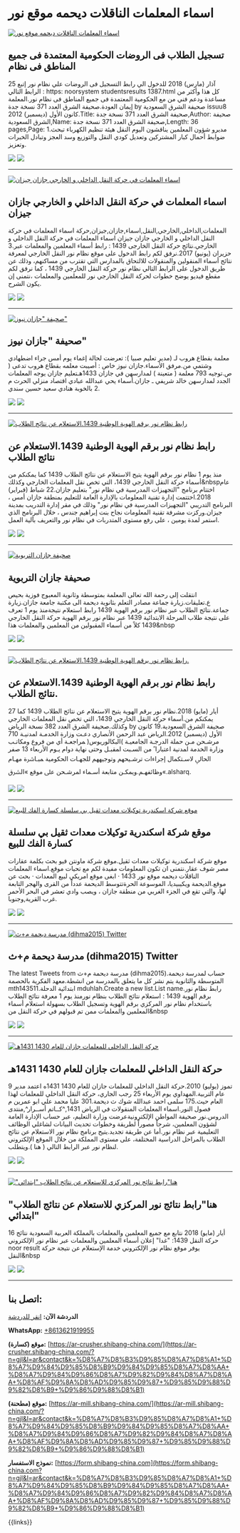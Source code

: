 # اسماء المعلمات الناقلات ديحمه موقع نور

<a href="https://swt.shibang-china.com/?n=gjl&l=ar&img&k=%D8%A7%D8%B3%D9%85%D8%A7%D8%A1+%D8%A7%D9%84%D9%85%D8%B9%D9%84%D9%85%D8%A7%D8%AA+%D8%A7%D9%84%D9%86%D8%A7%D9%82%D9%84%D8%A7%D8%AA+%D8%AF%D9%8A%D8%AD%D9%85%D9%87+%D9%85%D9%88%D9%82%D8%B9+%D9%86%D9%88%D8%B1" target="_blank">![اسماء المعلمات الناقلات ديحمه موقع نور](http://static.shibang-china.com/all-800x300/918.jpg)</a>

## تسجيل الطلاب فى الروضات الحكومية المعتمدة فى جميع المناطق فى نظام
25 آذار (مارس) 2018 للدخول الي رابط التسجيل فى الروضات علي نظام نور إتبع الرابط التالي : https: noorsystem studentsresults 1387.html كل هذا وأكثر من مساعدة ودعم فني من مع الحكومية المعتمدة فى جميع المناطق فى نظام نور.المعلمة إيمان العودة.صحيفة الشرق العدد 371 نسخة جدة by صحيفة الشرق السعودية issuu8 كانون الأول (ديسمبر) 2012.Title: صحيفة الشرق العدد 371 نسخة جدة,Author: صحيفة الشرق السعودية,Name: صحيفة الشرق العدد 371 نسخة جدة,Length: 36 pages,Page: 1.مديرو شؤون المعلمين يناقشون اليوم النقل هيئة تنظيم الكهرباء تبحث ضوابط أحمال كبار المشتركين وتعديل كودي النقل والتوزيع وسد العجز وتبادل الخبرات وتعزيز.


<a href="https://whatsapp.shibangsoft.com/WhatsApp.php" target="_blank" title="WhatsApp">![](http://static.shibang-china.com/icon/whatsapp.png)</a> <a href="https://swt.shibang-china.com/?n=gjl&l=ar&icon&k=%D8%A7%D8%B3%D9%85%D8%A7%D8%A1+%D8%A7%D9%84%D9%85%D8%B9%D9%84%D9%85%D8%A7%D8%AA+%D8%A7%D9%84%D9%86%D8%A7%D9%82%D9%84%D8%A7%D8%AA+%D8%AF%D9%8A%D8%AD%D9%85%D9%87+%D9%85%D9%88%D9%82%D8%B9+%D9%86%D9%88%D8%B1" target="_blank">![](http://static.shibang-china.com/icon/chat-ar.png)</a>

---

<a href="https://swt.shibang-china.com/?n=gjl&l=ar&img&k=%D8%A7%D8%B3%D9%85%D8%A7%D8%A1+%D8%A7%D9%84%D9%85%D8%B9%D9%84%D9%85%D8%A7%D8%AA+%D8%A7%D9%84%D9%86%D8%A7%D9%82%D9%84%D8%A7%D8%AA+%D8%AF%D9%8A%D8%AD%D9%85%D9%87+%D9%85%D9%88%D9%82%D8%B9+%D9%86%D9%88%D8%B1" target="_blank">![اسماء المعلمات في حركة النقل الداخلي و الخارجي جازان جيزان](http://static.shibang-china.com/all-800x300/125.jpg)</a>

## اسماء المعلمات في حركة النقل الداخلي و الخارجي جازان جيزان
المعلمات,الداخلي,الخارجي,النقل,اسماء,جازان,جيزان,حركة اسماء المعلمات في حركة النقل الداخلي و الخارجي جازان جيزان اسماء المعلمات في حركة النقل الداخلي و الخارجي.نتائج حركة النقل الخارجى 1439 : رابط أسماء المعلمين والمعلمات عبر.3 حزيران (يونيو) 2017.نرفق لكم رابط الدخول على موقع نظام نور النقل الخارجي لمعرفة نتائج أسماء المنقولين والمنقولات للالتحاق بالمدارس التي تقترب من مساكنهم، وذلك عن طريق الدخول على الرابط التالي نظام نور حركة النقل الخارجي 1439 ، كما نرفق لكم مقطع فيديو يوضح خطوات لحركة النقل الخارجي نور للمعلمين والمعلمات ،نتمنى إن يكون الشرح.


<a href="https://whatsapp.shibangsoft.com/WhatsApp.php" target="_blank" title="WhatsApp">![](http://static.shibang-china.com/icon/whatsapp.png)</a> <a href="https://swt.shibang-china.com/?n=gjl&l=ar&icon&k=%D8%A7%D8%B3%D9%85%D8%A7%D8%A1+%D8%A7%D9%84%D9%85%D8%B9%D9%84%D9%85%D8%A7%D8%AA+%D8%A7%D9%84%D9%86%D8%A7%D9%82%D9%84%D8%A7%D8%AA+%D8%AF%D9%8A%D8%AD%D9%85%D9%87+%D9%85%D9%88%D9%82%D8%B9+%D9%86%D9%88%D8%B1" target="_blank">![](http://static.shibang-china.com/icon/chat-ar.png)</a>

---

<a href="https://swt.shibang-china.com/?n=gjl&l=ar&img&k=%D8%A7%D8%B3%D9%85%D8%A7%D8%A1+%D8%A7%D9%84%D9%85%D8%B9%D9%84%D9%85%D8%A7%D8%AA+%D8%A7%D9%84%D9%86%D8%A7%D9%82%D9%84%D8%A7%D8%AA+%D8%AF%D9%8A%D8%AD%D9%85%D9%87+%D9%85%D9%88%D9%82%D8%B9+%D9%86%D9%88%D8%B1" target="_blank">![صحيفة &quot;جازان نيوز&quot;](http://static.shibang-china.com/all-800x300/882.jpg)</a>

## صحيفة &quot;جازان نيوز&quot;
معلمة بقطاع هروب لـ (مدير تعليم صبيا ): تعرضت لحالة إغماء يوم أمس جراء اضطهادي وشتمي من.مرفق الأسماء.جازان نيوز خاص : أصيبت معلمه بقطاع هروب تدعى ( ص.توجيه 793 معلمة ( متعينة ) لمدارسهن في جازان 1433هـتعليم جازان يوجه المعلمات الجدد لمدارسهن خالد شريفي ـ جازان.أسماء يحي عبدالله عبادي اقتصاد منزلي الحرث م 2 بالخوبة هنادي سعيد حسين سندي.


<a href="https://whatsapp.shibangsoft.com/WhatsApp.php" target="_blank" title="WhatsApp">![](http://static.shibang-china.com/icon/whatsapp.png)</a> <a href="https://swt.shibang-china.com/?n=gjl&l=ar&icon&k=%D8%A7%D8%B3%D9%85%D8%A7%D8%A1+%D8%A7%D9%84%D9%85%D8%B9%D9%84%D9%85%D8%A7%D8%AA+%D8%A7%D9%84%D9%86%D8%A7%D9%82%D9%84%D8%A7%D8%AA+%D8%AF%D9%8A%D8%AD%D9%85%D9%87+%D9%85%D9%88%D9%82%D8%B9+%D9%86%D9%88%D8%B1" target="_blank">![](http://static.shibang-china.com/icon/chat-ar.png)</a>

---

<a href="https://swt.shibang-china.com/?n=gjl&l=ar&img&k=%D8%A7%D8%B3%D9%85%D8%A7%D8%A1+%D8%A7%D9%84%D9%85%D8%B9%D9%84%D9%85%D8%A7%D8%AA+%D8%A7%D9%84%D9%86%D8%A7%D9%82%D9%84%D8%A7%D8%AA+%D8%AF%D9%8A%D8%AD%D9%85%D9%87+%D9%85%D9%88%D9%82%D8%B9+%D9%86%D9%88%D8%B1" target="_blank">![رابط نظام نور برقم الهوية الوطنية 1439.الاستعلام عن نتائج الطلاب](http://static.shibang-china.com/all-800x300/871.jpg)</a>

## رابط نظام نور برقم الهوية الوطنية 1439.الاستعلام عن نتائج الطلاب
منذ يوم 1 نظام نور برقم الهوية يتيح الاستعلام عن نتائج الطلاب 1439 كما يمكنكم من أسماء حركة النقل الخارجي 1439، التي تخص نقل المعلمات الخارجي وكذلك&nbspعام اختتام برنامج &quot;التجهيزات المدرسية في نظام نور&quot; بتعليم جازان.22 شباط (فبراير) 2018.اختتمت إدارة تقنية المعلومات بالإدارة العامة للتعليم بمنطقة جازان أمس ، البرنامج التدريبي &quot;التجهيزات المدرسية في نظام نور&quot; وذلك في مقر إدارة التدريب بمدينة جيزان.وركزت مشرفة تقنية المعلومات نجاح بنت إبراهيم جندس ، خلال البرنامج الذي استمر لمدة يومين ، على رفع مستوى المتدربات في نظام نور والتعريف بآلية العمل.


<a href="https://whatsapp.shibangsoft.com/WhatsApp.php" target="_blank" title="WhatsApp">![](http://static.shibang-china.com/icon/whatsapp.png)</a> <a href="https://swt.shibang-china.com/?n=gjl&l=ar&icon&k=%D8%A7%D8%B3%D9%85%D8%A7%D8%A1+%D8%A7%D9%84%D9%85%D8%B9%D9%84%D9%85%D8%A7%D8%AA+%D8%A7%D9%84%D9%86%D8%A7%D9%82%D9%84%D8%A7%D8%AA+%D8%AF%D9%8A%D8%AD%D9%85%D9%87+%D9%85%D9%88%D9%82%D8%B9+%D9%86%D9%88%D8%B1" target="_blank">![](http://static.shibang-china.com/icon/chat-ar.png)</a>

---

<a href="https://swt.shibang-china.com/?n=gjl&l=ar&img&k=%D8%A7%D8%B3%D9%85%D8%A7%D8%A1+%D8%A7%D9%84%D9%85%D8%B9%D9%84%D9%85%D8%A7%D8%AA+%D8%A7%D9%84%D9%86%D8%A7%D9%82%D9%84%D8%A7%D8%AA+%D8%AF%D9%8A%D8%AD%D9%85%D9%87+%D9%85%D9%88%D9%82%D8%B9+%D9%86%D9%88%D8%B1" target="_blank">![صحيفة جازان التربوية](http://static.shibang-china.com/all-800x300/712.jpg)</a>

## صحيفة جازان التربوية
انتقلت إلى رحمة الله تعالى المعلمة بمتوسطة وثانوية المعبوج فوزية بحيص ع.تعليقات.زيارة جماعة مصادر التعلم بثانوية ديحمة الى مكتبة جامعة جازان.زيارة جماعة.نتائج الطلاب عبر نظام نور برقم الهوية 1439 رابط استعلام نتيجةمنذ يوم 1 تعرف على نتيجة طلاب المرحلة الابتدائية 1439 عبر نظام نور برقم الهوية حركة النقل الخارجي 1439 كلاً من أسماء المقبولين من المعلمين والمعلمات هذا&nbsp


<a href="https://whatsapp.shibangsoft.com/WhatsApp.php" target="_blank" title="WhatsApp">![](http://static.shibang-china.com/icon/whatsapp.png)</a> <a href="https://swt.shibang-china.com/?n=gjl&l=ar&icon&k=%D8%A7%D8%B3%D9%85%D8%A7%D8%A1+%D8%A7%D9%84%D9%85%D8%B9%D9%84%D9%85%D8%A7%D8%AA+%D8%A7%D9%84%D9%86%D8%A7%D9%82%D9%84%D8%A7%D8%AA+%D8%AF%D9%8A%D8%AD%D9%85%D9%87+%D9%85%D9%88%D9%82%D8%B9+%D9%86%D9%88%D8%B1" target="_blank">![](http://static.shibang-china.com/icon/chat-ar.png)</a>

---

<a href="https://swt.shibang-china.com/?n=gjl&l=ar&img&k=%D8%A7%D8%B3%D9%85%D8%A7%D8%A1+%D8%A7%D9%84%D9%85%D8%B9%D9%84%D9%85%D8%A7%D8%AA+%D8%A7%D9%84%D9%86%D8%A7%D9%82%D9%84%D8%A7%D8%AA+%D8%AF%D9%8A%D8%AD%D9%85%D9%87+%D9%85%D9%88%D9%82%D8%B9+%D9%86%D9%88%D8%B1" target="_blank">![رابط نظام نور برقم الهوية الوطنية 1439.الاستعلام عن نتائج الطلاب.](http://static.shibang-china.com/all-800x300/1167.jpg)</a>

## رابط نظام نور برقم الهوية الوطنية 1439.الاستعلام عن نتائج الطلاب.
27 أيار (مايو) 2018.نظام نور برقم الهوية يتيح الاستعلام عن نتائج الطلاب 1439 كما يمكنكم من.أسماء حركة النقل الخارجي 1439، التي تخص نقل المعلمات الخارجي وكذلك.صحيفة الشرق العدد 382 نسخة الرياض by صحيفة الشرق السعودية.19 كانون الأول (ديسمبر) 2012.اﻟﺮﻳﺎض ﻋﺒﺪ اﻟﺮﺣﻤﻦ اﻷﻧﺼﺎري دﻋـﺖ وزارة اﻟﺨﺪﻣـﺔ اﻤﺪﻧﻴـﺔ 710 ﻣﺮﺷـﺤﻦ ﻣـﻦ ﺣﻤﻠﺔ اﻟﺪرﺟـﺔ اﻟﺠﺎﻣﻌﻴـﺔ )اﻟﺒﻜﺎﻟﻮرﻳﻮس( ﻤﺮاﺟﻌـﺔ أي ﻣﻦ ﻓﺮوع وﻣﻜﺎﺗـﺐ وزارة اﻟﺨﺪﻣﺔ اﻤﺪﻧﻴﺔ اﻋﺘﺒﺎرا ً ﻣﻦ اﻟﺴـﺒﺖ اﻤﻘﺒـﻞ وﺣﺘﻰ ﻧﻬﺎﻳﺔ دوام ﻳـﻮم اﻷرﺑﻌﺎء 13 ﺻﻔﺮ اﻟﺤﺎﱄ ﻻﺳـﺘﻜﻤﺎل إﺟﺮاءات ﺗﺮﺷـﻴﺤﻬﻢ وﺗﻮﺟﻴﻬﻬﻢ ﻟﻠﺠﻬـﺎت اﻟﺤﻜﻮﻣﻴﺔ ﻤﺒـﺎﴍة ﻣﻬـﺎم وﻇﺎﺋﻔﻬـﻢ.وﻳﻤﻜـﻦ ﻣﺘﺎﺑﻌﺔ أﺳـﻤﺎء اﻤﺮﺷـﺤﻦ ﻋﲆ ﻣﻮﻗﻊ »اﻟﴩق«.alsharq.


<a href="https://whatsapp.shibangsoft.com/WhatsApp.php" target="_blank" title="WhatsApp">![](http://static.shibang-china.com/icon/whatsapp.png)</a> <a href="https://swt.shibang-china.com/?n=gjl&l=ar&icon&k=%D8%A7%D8%B3%D9%85%D8%A7%D8%A1+%D8%A7%D9%84%D9%85%D8%B9%D9%84%D9%85%D8%A7%D8%AA+%D8%A7%D9%84%D9%86%D8%A7%D9%82%D9%84%D8%A7%D8%AA+%D8%AF%D9%8A%D8%AD%D9%85%D9%87+%D9%85%D9%88%D9%82%D8%B9+%D9%86%D9%88%D8%B1" target="_blank">![](http://static.shibang-china.com/icon/chat-ar.png)</a>

---

<a href="https://swt.shibang-china.com/?n=gjl&l=ar&img&k=%D8%A7%D8%B3%D9%85%D8%A7%D8%A1+%D8%A7%D9%84%D9%85%D8%B9%D9%84%D9%85%D8%A7%D8%AA+%D8%A7%D9%84%D9%86%D8%A7%D9%82%D9%84%D8%A7%D8%AA+%D8%AF%D9%8A%D8%AD%D9%85%D9%87+%D9%85%D9%88%D9%82%D8%B9+%D9%86%D9%88%D8%B1" target="_blank">![موقع شركة اسكندرية توكيلات معدات ثقيل بي سلسلة كسارة الفك للبيع](http://static.shibang-china.com/all-800x300/1175.jpg)</a>

## موقع شركة اسكندرية توكيلات معدات ثقيل بي سلسلة كسارة الفك للبيع
موقع شركة اسكندرية توكيلات معدات ثقيل.موقع شركة ماونتن فيو بحث بكلمة عقارات مصر شوف عقار.نتمنى ان تكون المعلومات مفيدة لكم مع تحيات موقع.اسماء المعلمات الناقلات ديحمه موقع نور 1433 &middot; ابغى موقع امريكي لبيع المعدات &middot; بحث عن موقع.الديحمة ويكيبيديا، الموسوعة الحرةتتوسط الديحمة عدداً من القرى والهجر التابعة لها، والتي تقع في الجزء الغربي من منطقة جازان ، ويصب وادي تعشر في البحر الأحمر غرب القرية,وجنوبا.


<a href="https://whatsapp.shibangsoft.com/WhatsApp.php" target="_blank" title="WhatsApp">![](http://static.shibang-china.com/icon/whatsapp.png)</a> <a href="https://swt.shibang-china.com/?n=gjl&l=ar&icon&k=%D8%A7%D8%B3%D9%85%D8%A7%D8%A1+%D8%A7%D9%84%D9%85%D8%B9%D9%84%D9%85%D8%A7%D8%AA+%D8%A7%D9%84%D9%86%D8%A7%D9%82%D9%84%D8%A7%D8%AA+%D8%AF%D9%8A%D8%AD%D9%85%D9%87+%D9%85%D9%88%D9%82%D8%B9+%D9%86%D9%88%D8%B1" target="_blank">![](http://static.shibang-china.com/icon/chat-ar.png)</a>

---

<a href="https://swt.shibang-china.com/?n=gjl&l=ar&img&k=%D8%A7%D8%B3%D9%85%D8%A7%D8%A1+%D8%A7%D9%84%D9%85%D8%B9%D9%84%D9%85%D8%A7%D8%AA+%D8%A7%D9%84%D9%86%D8%A7%D9%82%D9%84%D8%A7%D8%AA+%D8%AF%D9%8A%D8%AD%D9%85%D9%87+%D9%85%D9%88%D9%82%D8%B9+%D9%86%D9%88%D8%B1" target="_blank">![مدرسة ديحمة م+ث (dihma2015) Twitter](http://static.shibang-china.com/all-800x300/73.jpg)</a>

## مدرسة ديحمة م+ث (dihma2015) Twitter
The latest Tweets from مدرسة ديحمة م+ث (dihma2015).حساب لمدرسة ديحمة المتوسطة والثانوية يتم نشر كل ما يتعلق بالمدرسة من انشطة.معهد الفكرية بالحصمة mth143511.ابتدائية الدحلة mduhlah.Create a new list.List name.رابط نظام نور برقم الهوية 1439 : استعلام نتائج الطلاب بنظام نورمنذ يوم 1 معرفة نتائج الطلاب باستخدام نظام نور المركزي برقم الهوية وتسجيل الطلاب بسهولة استعلام أسماء المعلمين والمعلمات ممن تم قبولهم في حركة النقل من&nbsp


<a href="https://whatsapp.shibangsoft.com/WhatsApp.php" target="_blank" title="WhatsApp">![](http://static.shibang-china.com/icon/whatsapp.png)</a> <a href="https://swt.shibang-china.com/?n=gjl&l=ar&icon&k=%D8%A7%D8%B3%D9%85%D8%A7%D8%A1+%D8%A7%D9%84%D9%85%D8%B9%D9%84%D9%85%D8%A7%D8%AA+%D8%A7%D9%84%D9%86%D8%A7%D9%82%D9%84%D8%A7%D8%AA+%D8%AF%D9%8A%D8%AD%D9%85%D9%87+%D9%85%D9%88%D9%82%D8%B9+%D9%86%D9%88%D8%B1" target="_blank">![](http://static.shibang-china.com/icon/chat-ar.png)</a>

---

<a href="https://swt.shibang-china.com/?n=gjl&l=ar&img&k=%D8%A7%D8%B3%D9%85%D8%A7%D8%A1+%D8%A7%D9%84%D9%85%D8%B9%D9%84%D9%85%D8%A7%D8%AA+%D8%A7%D9%84%D9%86%D8%A7%D9%82%D9%84%D8%A7%D8%AA+%D8%AF%D9%8A%D8%AD%D9%85%D9%87+%D9%85%D9%88%D9%82%D8%B9+%D9%86%D9%88%D8%B1" target="_blank">![حركة النقل الداخلي للمعلمات جازان للعام 1430 1431هـ](http://static.shibang-china.com/all-800x300/1405.jpg)</a>

## حركة النقل الداخلي للمعلمات جازان للعام 1430 1431هـ
9 تموز (يوليو) 2010.حركة النقل الداخلي للمعلمات جازان للعام 1430 1431ه اعتمد مدير عام التربية.المهداوي يوم الأربعاء 25 رجب الجاري، حركة النقل الداخلي للمعلمات لهذا العام حيث.175 سلمى احمد عبدالله شوك ث ديحمة.301 عليا محمد علي ابو عمرين م فصول النور.اسماء المعلمات المنقولات في الرياض 1431,^كــاتم أســرار^,منتدى الدروس.نور صحيفة المواطن الإلكترونيةعرضت وزارة التعليم، عبر حساب الإدارة العامة لشؤون المعلمين، شرحاً مصوراً لطريقة وخطوات تحديث البيانات لشاغلي الوظائف التعليمية عبر نظام نور.أما عن طريقة تجديد.يتيح برنامج نظام نور الاستعلام عن نتائج الطلاب بالمراحل الدراسية المختلفة، على مستوى المملكة من خلال الموقع الإلكتروني لنظام نور عبر الرابط التالي ( هنا ).ويتطلب.


<a href="https://whatsapp.shibangsoft.com/WhatsApp.php" target="_blank" title="WhatsApp">![](http://static.shibang-china.com/icon/whatsapp.png)</a> <a href="https://swt.shibang-china.com/?n=gjl&l=ar&icon&k=%D8%A7%D8%B3%D9%85%D8%A7%D8%A1+%D8%A7%D9%84%D9%85%D8%B9%D9%84%D9%85%D8%A7%D8%AA+%D8%A7%D9%84%D9%86%D8%A7%D9%82%D9%84%D8%A7%D8%AA+%D8%AF%D9%8A%D8%AD%D9%85%D9%87+%D9%85%D9%88%D9%82%D8%B9+%D9%86%D9%88%D8%B1" target="_blank">![](http://static.shibang-china.com/icon/chat-ar.png)</a>

---

<a href="https://swt.shibang-china.com/?n=gjl&l=ar&img&k=%D8%A7%D8%B3%D9%85%D8%A7%D8%A1+%D8%A7%D9%84%D9%85%D8%B9%D9%84%D9%85%D8%A7%D8%AA+%D8%A7%D9%84%D9%86%D8%A7%D9%82%D9%84%D8%A7%D8%AA+%D8%AF%D9%8A%D8%AD%D9%85%D9%87+%D9%85%D9%88%D9%82%D8%B9+%D9%86%D9%88%D8%B1" target="_blank">!["هنا"رابط نتائج نور المركزي للاستعلام عن نتائج الطلاب "ابتدائي](http://static.shibang-china.com/all-800x300/600.jpg)</a>

## "هنا"رابط نتائج نور المركزي للاستعلام عن نتائج الطلاب "ابتدائي
16 أيار (مايو) 2018 نتابع مع جميع المعلمين والمعلمات بالمملكة العربية السعودية نتائج حركة النقل 1439: "غدا" إعلان أسماء المعلمين والمعلمات عبر نظام نور الإلكتروني noor result يوفر موقع نظام نور الإلكتروني خدمة الإستعلام عن نتيجة حركة النقل&nbsp

<a href="https://whatsapp.shibangsoft.com/WhatsApp.php" target="_blank" title="WhatsApp">![](http://static.shibang-china.com/icon/whatsapp.png)</a> <a href="https://swt.shibang-china.com/?n=gjl&l=ar&icon&k=%D8%A7%D8%B3%D9%85%D8%A7%D8%A1+%D8%A7%D9%84%D9%85%D8%B9%D9%84%D9%85%D8%A7%D8%AA+%D8%A7%D9%84%D9%86%D8%A7%D9%82%D9%84%D8%A7%D8%AA+%D8%AF%D9%8A%D8%AD%D9%85%D9%87+%D9%85%D9%88%D9%82%D8%B9+%D9%86%D9%88%D8%B1" target="_blank">![](http://static.shibang-china.com/icon/chat-ar.png)</a>

---
## اتصل بنا:

**الدردشة الآن:** [انقر للدردشة](https://swt.shibang-china.com?n=gjl&l=ar&contact&k=%D8%A7%D8%B3%D9%85%D8%A7%D8%A1+%D8%A7%D9%84%D9%85%D8%B9%D9%84%D9%85%D8%A7%D8%AA+%D8%A7%D9%84%D9%86%D8%A7%D9%82%D9%84%D8%A7%D8%AA+%D8%AF%D9%8A%D8%AD%D9%85%D9%87+%D9%85%D9%88%D9%82%D8%B9+%D9%86%D9%88%D8%B1)

**WhatsApp:**  [+8613621919955](https://whatsapp.shibangsoft.com/WhatsApp.php)

**موقع (كسارة):** [https://ar-crusher.shibang-china.com/](https://ar-crusher.shibang-china.com/?n=gjl&l=ar&contact&k=%D8%A7%D8%B3%D9%85%D8%A7%D8%A1+%D8%A7%D9%84%D9%85%D8%B9%D9%84%D9%85%D8%A7%D8%AA+%D8%A7%D9%84%D9%86%D8%A7%D9%82%D9%84%D8%A7%D8%AA+%D8%AF%D9%8A%D8%AD%D9%85%D9%87+%D9%85%D9%88%D9%82%D8%B9+%D9%86%D9%88%D8%B1)

**موقع (مطحنة):** [https://ar-mill.shibang-china.com/](https://ar-mill.shibang-china.com/?n=gjl&l=ar&contact&k=%D8%A7%D8%B3%D9%85%D8%A7%D8%A1+%D8%A7%D9%84%D9%85%D8%B9%D9%84%D9%85%D8%A7%D8%AA+%D8%A7%D9%84%D9%86%D8%A7%D9%82%D9%84%D8%A7%D8%AA+%D8%AF%D9%8A%D8%AD%D9%85%D9%87+%D9%85%D9%88%D9%82%D8%B9+%D9%86%D9%88%D8%B1)

**نموذج الاستفسار:** [https://form.shibang-china.com](https://form.shibang-china.com?n=gjl&l=ar&contact&k=%D8%A7%D8%B3%D9%85%D8%A7%D8%A1+%D8%A7%D9%84%D9%85%D8%B9%D9%84%D9%85%D8%A7%D8%AA+%D8%A7%D9%84%D9%86%D8%A7%D9%82%D9%84%D8%A7%D8%AA+%D8%AF%D9%8A%D8%AD%D9%85%D9%87+%D9%85%D9%88%D9%82%D8%B9+%D9%86%D9%88%D8%B1)

{{links}}